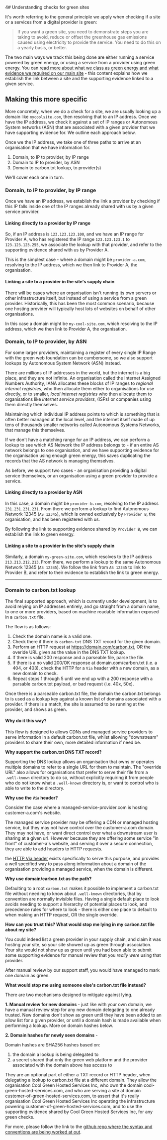 4# Understanding checks for green sites

It's worth referring to the general principle we apply when checking if a site or a services from a digital provider is green:

> If you want a green site, you need to demonstrate steps you are taking to avoid, reduce or offset the greenhouse gas emissions caused using electricity to provide the service. You need to do this on a yearly basis, or better.

The two main ways we track this being done are either running a service powered by green energy, or using a service from a provider using green energy. You can [read more about what we class as green energy and what evidence we required on our main site][1] - this content explains how we establish the link between a site and the supporting evidence linked to a given service.

[1]: https://www.thegreenwebfoundation.org/what-we-accept-as-evidence-of-green-power/

## Making this more specific

More concretely, when we do a check for a site, we are usually looking up a domain like `mycoolsite.com`, then resolving that to an IP address. Once we have the IP address, we check it against a set of IP ranges or Autonomous System networks (ASN) that are associated with a given provider that we have supporting evidence for. We outline each approach below.

Once we the IP address, we take one of three paths to arrive at an organisation that we have information for.

1. Domain, to IP to provider, by IP range
2. Domain to IP to provider, by ASN
3. Domain to carbon.txt lookup, to provider(s)

We'll cover each one in turn.

### Domain, to IP to provider, by IP range

Once we have an IP address, we establish the link a provider by checking if this IP falls inside one of the IP ranges already shared with us by a given service provider.

#### Linking directly to a provider by IP range

So, if an IP address is `123.123.123.100`, and we have an IP range for Provider A, who has registered the IP range `123.123.123.1` to `123.123.123.255`, we associate the lookup with that provider, and refer to the supporting evidence shared with us by Provider A.

This is the simplest case - where a domain might be `provider-a.com`, resolving to the IP address, which we then link to Provider A, the organisation.

#### Linking a site to a provider in the site's supply chain

There will be cases where an organisation isn't running its own servers or other infrastructure itself, but instead of using a service from a green provider. Historically, this has been the most common scenario, because one hosting provider will typically host lots of websites on behalf of other organisations.

In this case a domain might be `my-cool-site.com`, which resolving to the IP address, which we then link to Provider A, the organisation.


### Domain, to IP to provider, by ASN

For some larger providers, maintaining a register of every single IP Range with the green web foundation can be cumbersome, so we also support lookups by Autonomous System Network (ASN) instead.

There are millions of IP addresses in the world, but the internet is a big place, and they are not infinite. An organisation called the Internet Assigned Numbers Authority, IANA allocates these blocks of IP ranges to _regional internet registries_, who then allocate them either to organisations for use directly, or to smaller, _local internet registries_ who then allocate them to organisations like _internet service providers_, (ISPs) or companies using them directly themselves.

Maintaining which individual IP address points to which is something that is often better managed at the local level, and the internet itself made of up tens of thousands smaller networks called Autonomous Systems Networks, that manage this themselves.

If we don't have a matching range for an IP address, we can perform a lookup to see which AS Network the IP address belongs to - if an entire AS network belongs to one organisation, and we have supporting evidence for the organisation using enough green energy, this saves duplicating the records that the AS network is managing themselves.

As before, we support two cases - an organisation providing a digital service themselves, or an organisation using a green provider to provide a service.

#### Linking directly to a provider by ASN

In this case, a domain might be `provider-b.com`, resolving to the IP address `231.231.231.231`. From there we perform a lookup to find Autonomous Network 12345 (`AS 12345`), which is owned exclusively by `Provider B`, the organisation, and has been registered with us.

By following the link to supporting evidence shared by `Provider B`, we can establish the link to green energy.

#### Linking a site to a provider in the site's supply chain

Similarly, a domain `my-green-site.com`, which resolves to the IP address `213.213.212.213`. From there, we perform a lookup to the same Autonomous Network 12345 (`AS 12345`). We follow the link from `AS 12345` to link to Provider B, and refer to their evidence to establish the link to green energy.

------

### Domain to carbon.txt lookup

The final supported approach, which is currently under development, is to avoid relying on IP addresses entirely, and go straight from a domain name, to one or more providers, based on machine readable information exposed in a `carbon.txt` file.


The flow is as follows:

1. Check the domain name is a valid one.
2. Check there if there is `carbon-txt` DNS TXT record for the given domain.
3. Perform an HTTP request at https://domain.com/carbon.txt, OR the overide URL given as the value in the DNS TXT lookup.
4. If there is valid 200 response and a parseable file, parse the file.
5. If there is a no valid 200/OK response at domain.com/carbon.txt (i.e. a 404, or 403), check the HTTP for a `Via` header with a new domain, as a new domain to check.
6. Repeat steps 1 through 5 until we end up with a 200 response with a parsable carbon.txt payload, or bad request (i.e. 40x, 50x).

Once there is a parseable carbon.txt file, the domain the carbon.txt belongs to is used as a lookup key against a known list of domains associated with a provider. If there is a match, the site is assumed to be running at the provider, and shows as green.

#### Why do it this way?

This flow is designed to allows CDNs and managed service providers to serve information in a default carbon.txt file, whilst allowing "downstream" providers to share their own, more detailed information if need be.

**Why support the carbon.txt DNS TXT record?**

Supporting the DNS lookup allows an organisation that owns or operates multiple domains to refer to a single URL for them to maintain.
The "override URL" also allows for organisations that prefer to serve their file from a `.well-known` directory to do so, without explicitly requiring it from people who do not know what a `.well-known` directory is, or want to control who is able to write to the directory.

**Why use the `Via` header?**

Consider the case where a managed-service-provider.com is hosting customer-a.com's website.

The managed service provider may be  offering a CDN or managed hosting service, but they may not have control over the customer-a.com domain. They may not have, or want direct control over what a downstream user is sharing at a given url. However because they are offering some service "in front" of customer-a's website, and serving it over a secure connection, they are able to add headers to HTTP requests.

the [HTTP Via header](https://developer.mozilla.org/en-US/docs/Web/HTTP/Headers/via) exists specifically to serve this purpose, and provides a well specified way to pass along information about a domain of the organisation providing a managed service, when the domain is different.

**Why use domain/carbon.txt as the path?**

Defaulting to a root `carbon.txt` makes it possible to implement a carbon.txt file without needing to know about `.well-known` directories, that by convention are normally invisible files. Having a single default place to look avoids needing to support a hierarchy of potential places to look, and precedence rules for where to look - there is either one place to default to when making an HTTP request, OR the single override.


**How can you trust this? What would stop me lying in my carbon.txt file about my site?**

You could indeed list a green provider in your supply chain, and claim it was hosting your site, so your site showed up as green through association. Your site would not show up as green until you had been able to submit some supporting evidence for manual review that you _really were_ using that provider.

After manual review by our support staff, you would have managed to mark one domain as green.


**What would stop me using someone else's carbon.txt file instead?**

There are two mechanisms designed to mitigate against lying.

**1. Manual review for new domains** - just like with your own domain, we have a manual review step for any new domain delegating to one already trusted. New domains don't show as green until they have been added to an allow list for a given provider, or until a domain hash is made available when performing a lookup. More on domain hashes below.

**2. Domain hashes for newly seen domains** -

Domain hashes are SHA256 hashes based on:

1. the domain a lookup is being delegated to
2. a secret shared that only the green web platform and the provider associated with the domain above has access to

They are an optional part of either a TXT record or HTTP header, when delegating a lookup to carbon.txt file at a different domain. They allow the organisation Cool Green Hosted Services Inc, who own the domain cool-green-hosted-services.com, and who are serving a site at domain customer-of-green-hosted-services.com, to assert that it's really organisation Cool Green Hosted Services Inc operating the infrastructure powering customer-of-green-hosted-services.com, and to use the supporting evidence shared by Cool Green Hosted Services Inc, for any green checks.



For more, please follow the link to the [github repo where the syntax and conventions are being worked at out](https://github.com/thegreenwebfoundation/carbon.txt).
